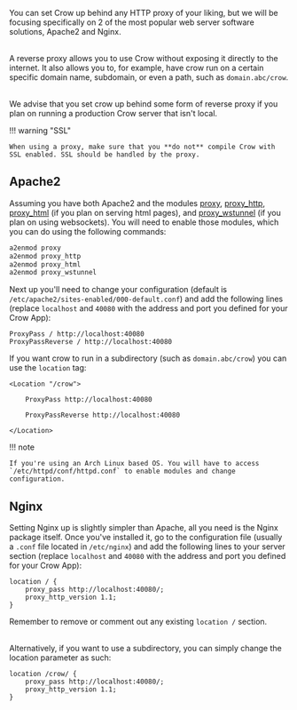 You can set Crow up behind any HTTP proxy of your liking, but we will be focusing specifically on 2 of the most popular web server software solutions, Apache2 and Nginx.<br><br>

A reverse proxy allows you to use Crow without exposing it directly to the internet. It also allows you to, for example, have crow run on a certain specific domain name, subdomain, or even a path, such as `domain.abc/crow`.<br><br>

We advise that you set crow up behind some form of reverse proxy if you plan on running a production Crow server that isn't local.<br>

!!! warning "SSL"

    When using a proxy, make sure that you **do not** compile Crow with SSL enabled. SSL should be handled by the proxy.

## Apache2

Assuming you have both Apache2 and the modules [proxy](https://httpd.apache.org/docs/2.4/mod/mod_proxy.html), [proxy_http](https://httpd.apache.org/docs/2.4/mod/mod_proxy_http.html), [proxy_html](https://httpd.apache.org/docs/2.4/mod/mod_proxy_html.html) (if you plan on serving html pages), and [proxy_wstunnel](https://httpd.apache.org/docs/2.4/mod/mod_proxy_wstunnel.html) (if you plan on using websockets). You will need to enable those modules, which you can do using the following commands:

```sh
a2enmod proxy
a2enmod proxy_http
a2enmod proxy_html
a2enmod proxy_wstunnel
```

Next up you'll need to change your configuration (default is `/etc/apache2/sites-enabled/000-default.conf`) and add the following lines (replace `localhost` and `40080` with the address and port you defined for your Crow App):
```
ProxyPass / http://localhost:40080
ProxyPassReverse / http://localhost:40080
```
If you want crow to run in a subdirectory (such as `domain.abc/crow`) you can use the `location` tag:
```
<Location "/crow">

	ProxyPass http://localhost:40080
	
	ProxyPassReverse http://localhost:40080

</Location>
```

!!! note

    If you're using an Arch Linux based OS. You will have to access `/etc/httpd/conf/httpd.conf` to enable modules and change configuration.

## Nginx

Setting Nginx up is slightly simpler than Apache, all you need is the Nginx package itself. Once you've installed it, go to the configuration file (usually a `.conf` file located in `/etc/nginx`) and add the following lines to your server section (replace `localhost` and `40080` with the address and port you defined for your Crow App):

```
location / {
    proxy_pass http://localhost:40080/;
    proxy_http_version 1.1;
}
```
Remember to remove or comment out any existing `location /` section.<br><br>

Alternatively, if you want to use a subdirectory, you can simply change the location parameter as such:

```
location /crow/ {
    proxy_pass http://localhost:40080/;
    proxy_http_version 1.1;
}
```

